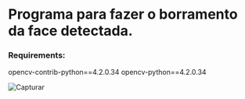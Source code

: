 # Programa para fazer o borramento da face detectada.

### Requirements:

opencv-contrib-python==4.2.0.34
opencv-python==4.2.0.34


![Capturar](https://user-images.githubusercontent.com/5797933/95398412-0be02b80-08dc-11eb-937b-92c93dd6cc0c.JPG)
